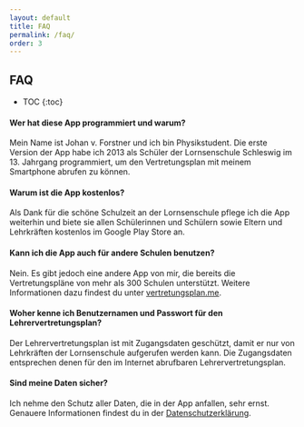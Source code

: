 ```yaml
---
layout: default
title: FAQ
permalink: /faq/
order: 3
---
```


FAQ
---

* TOC
{:toc}

#### Wer hat diese App programmiert und warum?
Mein Name ist Johan v. Forstner und ich bin Physikstudent. Die erste Version der App habe ich 2013 als Schüler der
Lornsenschule Schleswig im 13. Jahrgang programmiert, um den Vertretungsplan mit meinem Smartphone abrufen zu können.

#### Warum ist die App kostenlos?
Als Dank für die schöne Schulzeit an der Lornsenschule pflege ich die App weiterhin und biete sie allen Schülerinnen
und Schülern sowie Eltern und Lehrkräften kostenlos im Google Play Store an.

#### Kann ich die App auch für andere Schulen benutzen?
Nein. Es gibt jedoch eine andere App von mir, die bereits die Vertretungspläne von mehr als 300 Schulen unterstützt.
Weitere Informationen dazu findest du unter [vertretungsplan.me](https://vertretungsplan.me).

#### Woher kenne ich Benutzernamen und Passwort für den Lehrervertretungsplan?
Der Lehrervertretungsplan ist mit Zugangsdaten geschützt, damit er nur von Lehrkräften der Lornsenschule aufgerufen
werden kann. Die Zugangsdaten entsprechen denen für den im Internet abrufbaren Lehrervertretungsplan.

#### Sind meine Daten sicher?
Ich nehme den Schutz aller Daten, die in der App anfallen, sehr ernst. Genauere Informationen findest du in der
[Datenschutzerklärung](/datenschutz).